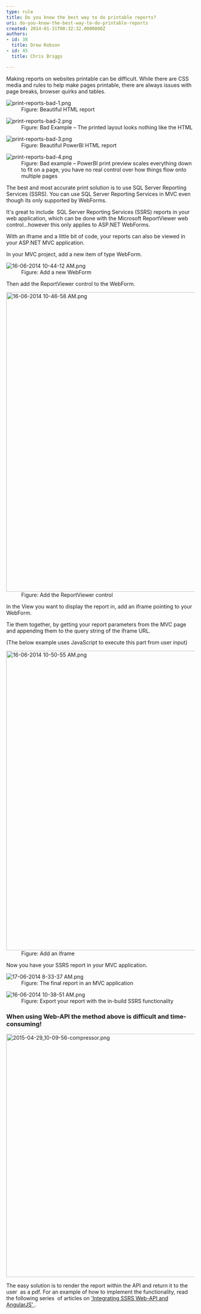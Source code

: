 ```yaml
---
type: rule
title: Do you know the best way to do printable reports?
uri: do-you-know-the-best-way-to-do-printable-reports
created: 2014-01-31T00:32:32.0000000Z
authors:
- id: 38
  title: Drew Robson
- id: 45
  title: Chris Briggs

---
```




<span class='intro'> Making reports on websites printable can be difficult. While there are CSS media and rules to help make pages printable, there are always issues with page breaks, browser quirks and tables.&#160; ​<br>
<dl class="image"><dt><img src="print-reports-bad-1.png" alt="print-reports-bad-1.png" /></dt><dd>Figure&#58; Beautiful HTML report <br></dd></dl> </span>

<dl class="badImage"><dt> <img src="print-reports-bad-2.png" alt="print-reports-bad-2.png" /> </dt><dd>Figure&#58; Bad Example – The printed layout looks nothing like the HTML</dd></dl><dl class="image"><dt> <img src="print-reports-bad-3.png" alt="print-reports-bad-3.png" /> </dt><dd>Figure&#58; Beautiful PowerBI HTML report</dd></dl><dl class="badImage"><dt> <img src="print-reports-bad-4.png" alt="print-reports-bad-4.png" /> </dt><dd>Figure&#58; Bad example – PowerBI print preview scales everything down to fit on a page, you have no real control over how things flow onto multiple pages</dd></dl><p>The best and most accurate print solution is to use SQL Server Reporting Services (SSRS). You can use SQL Server Reporting Services in MVC even though&#160;its&#160;only supported by WebForms.&#160;<br></p><p>It's great to include&#160; SQL Server Reporting Services (SSRS)&#160;reports in your web application, which can be done with the Microsoft ReportViewer web control...however this only applies to ASP.NET WebForms.</p><p>With an iframe and a little bit of code, your reports can also be viewed in your ASP.NET MVC application.</p><p>In your MVC project, add a new item of type WebForm.<br></p><dl class="image"><dt> <img src="16-06-2014 10-44-12 AM.png" alt="16-06-2014 10-44-12 AM.png" /> </dt><dd>Figure&#58; Add a new WebForm</dd></dl><p>Then add the ReportViewer control to the WebForm.<br></p><dl class="image"><dt> <img src="16-06-2014 10-46-58 AM.png" alt="16-06-2014 10-46-58 AM.png" style="width&#58;800px;" /> </dt><dd>Figure&#58; Add the ReportViewer control</dd></dl><p>In the View you want to display the report in, add an iframe pointing to your WebForm.&#160;</p><p>Tie them together, by getting your report parameters from the MVC page and appending them to the query string of the iframe URL.<br></p><p>(The below example uses JavaScript to execute this part from user input)<br></p><dl class="image"><dt> <img src="16-06-2014 10-50-55 AM.png" alt="16-06-2014 10-50-55 AM.png" style="width&#58;800px;" /> </dt><dd>Figure&#58; Add an iframe</dd></dl><p>Now you have your SSRS report in your MVC application.<br></p><dl class="image"><dt> <img src="17-06-2014 8-33-37 AM.png" alt="17-06-2014 8-33-37 AM.png" /> </dt><dd>Figure&#58; The final report in an MVC application</dd></dl><dl class="image"><dt> <img src="16-06-2014 10-38-51 AM.png" alt="16-06-2014 10-38-51 AM.png" /> </dt><dd>Figure&#58; Export your report with the in-build SSRS functionality</dd></dl><h3 class="ssw15-rteElement-H3">When using Web-API the method above is difficult and time-consuming!</h3><dl class="image"><dt> <img src="2015-04-29_10-09-56-compressor.png" alt="2015-04-29_10-09-56-compressor.png" style="width&#58;650px;" /> </dt></dl><p>The easy solution is to render the report within the API and return it to the user&#160; as a pdf. For an example of how to implement the functionality, read the following series&#160; of&#160;articles on <a href="http&#58;//blog.chrisbriggsy.com/the-first-step-towards-integration/" target="_blank">'Integrating SSRS Web-API and AngularJS' </a>. <br></p>


